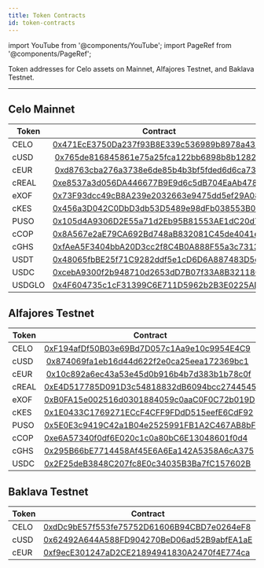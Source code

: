 ```yaml
---
title: Token Contracts
id: token-contracts
---
```


import YouTube from '@components/YouTube';
import PageRef from '@components/PageRef';

Token addresses for Celo assets on Mainnet, Alfajores Testnet, and Baklava Testnet.

---

## Celo Mainnet

| Token                              | Contract                                  |
| ---------------------------------- | ------------------------------------------|
| CELO                               | [0x471EcE3750Da237f93B8E339c536989b8978a438](https://celoscan.io/address/0x471EcE3750Da237f93B8E339c536989b8978a438) |
| cUSD                               | [0x765de816845861e75a25fca122bb6898b8b1282a](https://celoscan.io/address/0x765de816845861e75a25fca122bb6898b8b1282a) |
| cEUR                               | [0xd8763cba276a3738e6de85b4b3bf5fded6d6ca73](https://celoscan.io/address/0xd8763cba276a3738e6de85b4b3bf5fded6d6ca73) |
| cREAL                              | [0xe8537a3d056DA446677B9E9d6c5dB704EaAb4787](https://celoscan.io/address/0xe8537a3d056DA446677B9E9d6c5dB704EaAb4787) |
| eXOF                               | [0x73F93dcc49cB8A239e2032663e9475dd5ef29A08](https://celoscan.io/address/0x73F93dcc49cB8A239e2032663e9475dd5ef29A08) |
| cKES                               | [0x456a3D042C0DbD3db53D5489e98dFb038553B0d0](https://celoscan.io/address/0x456a3D042C0DbD3db53D5489e98dFb038553B0d0) |
| PUSO                               | [0x105d4A9306D2E55a71d2Eb95B81553AE1dC20d7B](https://celoscan.io/address/0x105d4A9306D2E55a71d2Eb95B81553AE1dC20d7B) |
| cCOP                               | [0x8A567e2aE79CA692Bd748aB832081C45de4041eA](https://celoscan.io/address/0x8A567e2aE79CA692Bd748aB832081C45de4041eA) |
| cGHS                               | [0xfAeA5F3404bbA20D3cc2f8C4B0A888F55a3c7313](https://celoscan.io/address/0xfAeA5F3404bbA20D3cc2f8C4B0A888F55a3c7313) |
| USDT                               |  [0x48065fbBE25f71C9282ddf5e1cD6D6A887483D5e](https://celoscan.io/address/0x48065fbBE25f71C9282ddf5e1cD6D6A887483D5e) |
| USDC                               | [0xcebA9300f2b948710d2653dD7B07f33A8B32118C](https://celoscan.io/address/0xcebA9300f2b948710d2653dD7B07f33A8B32118C) |
| USDGLO                             | [0x4F604735c1cF31399C6E711D5962b2B3E0225AD3](https://celoscan.io/address/0x4F604735c1cF31399C6E711D5962b2B3E0225AD3) |

## Alfajores Testnet

| Token                              | Contract                                  |
| ---------------------------------- | ------------------------------------------|
| CELO                               | [0xF194afDf50B03e69Bd7D057c1Aa9e10c9954E4C9](https://alfajores.celoscan.io/address/0xF194afDf50B03e69Bd7D057c1Aa9e10c9954E4C9) |
| cUSD                               | [0x874069fa1eb16d44d622f2e0ca25eea172369bc1](https://alfajores.celoscan.io/address/0x874069fa1eb16d44d622f2e0ca25eea172369bc1) |
| cEUR                               | [0x10c892a6ec43a53e45d0b916b4b7d383b1b78c0f](https://alfajores.celoscan.io/address/0x10c892a6ec43a53e45d0b916b4b7d383b1b78c0f) |
| cREAL                              | [0xE4D517785D091D3c54818832dB6094bcc2744545](https://alfajores.celoscan.io/address/0xE4D517785D091D3c54818832dB6094bcc2744545) |
| eXOF                               | [0xB0FA15e002516d0301884059c0aaC0F0C72b019D](https://alfajores.celoscan.io/address/0xB0FA15e002516d0301884059c0aaC0F0C72b019D) |
| cKES                               | [0x1E0433C1769271ECcF4CFF9FDdD515eefE6CdF92](https://alfajores.celoscan.io/address/0x1E0433C1769271ECcF4CFF9FDdD515eefE6CdF92) |
| PUSO                               | [0x5E0E3c9419C42a1B04e2525991FB1A2C467AB8bF](https://alfajores.celoscan.io/address/0x5E0E3c9419C42a1B04e2525991FB1A2C467AB8bF) |
| cCOP                               | [0xe6A57340f0df6E020c1c0a80bC6E13048601f0d4](https://alfajores.celoscan.io/address/0xe6A57340f0df6E020c1c0a80bC6E13048601f0d4) |
| cGHS                               | [0x295B66bE7714458Af45E6A6Ea142A5358A6cA375](https://alfajores.celoscan.io/address/0x295B66bE7714458Af45E6A6Ea142A5358A6cA375) |
| USDC                               | [0x2F25deB3848C207fc8E0c34035B3Ba7fC157602B](https://alfajores.celoscan.io/address/0x2F25deB3848C207fc8E0c34035B3Ba7fC157602B) |

## Baklava Testnet

| Token                              | Contract                                  |
| ---------------------------------- | ------------------------------------------|
| CELO                               | [0xdDc9bE57f553fe75752D61606B94CBD7e0264eF8](https://celo-baklava.blockscout.com/address/0xdDc9bE57f553fe75752D61606B94CBD7e0264eF8) |
| cUSD                               | [0x62492A644A588FD904270BeD06ad52B9abfEA1aE](https://celo-baklava.blockscout.com/address/0x62492A644A588FD904270BeD06ad52B9abfEA1aE) |
| cEUR                               | [0xf9ecE301247aD2CE21894941830A2470f4E774ca](https://celo-baklava.blockscout.com/address/0xf9ecE301247aD2CE21894941830A2470f4E774ca) |
